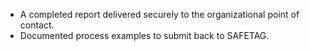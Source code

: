 
  * A completed report delivered securely to the organizational point of contact.
  * Documented process examples to submit back to SAFETAG.
